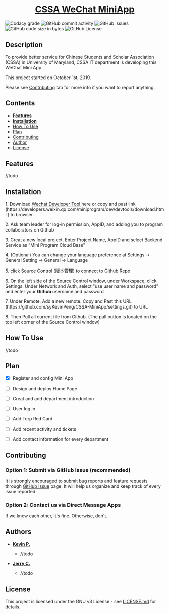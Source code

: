 <h1 align="center">
  <a href="https://github.com/syKevinPeng/CSSA-MiniApp/">CSSA WeChat MiniApp</a>
</h1>

![Codacy grade](https://api.codacy.com/project/badge/Grade/8126695323e746c48e84aacc7f4fbd30?isInternal=true)
![GitHub commit activity](https://img.shields.io/github/commit-activity/y/syKevinPeng/CSSA-MiniApp.svg)
![GitHub issues](https://img.shields.io/github/issues/syKevinPeng/CSSA-MiniApp.svg)
![GitHub code size in bytes](https://img.shields.io/github/languages/code-size/syKevinPeng/CSSA-MiniApp.svg)
![GitHub License](https://img.shields.io/github/license/syKevinPeng/CSSA-MiniApp.svg)

## Description

To provide better service for Chinese Students and Scholar Association (CSSA) in University of Maryland, CSSA IT department is developing this WeChat Mini App.

This project started on October 1st, 2019.

Please see [Contributing](#user-content-contributing) tab for more info if you want to report anything.

## Contents

-   [**Features**](#user-content-features)
-   [**Installation**](#user-content-installation)
-   [How To Use](#user-content-how-to-use)
-   [Plan](#user-content-plan)
-   [Contributing](#user-content-contributing)
-   [Author](#user-content-author)
-   [License](#user-content-license)

## Features

//todo

## Installation

<p>1. Download <a href="https://developers.weixin.qq.com/miniprogram/dev/devtools/download.html
">Wechat Developer Tool </a> here or copy and past link (https://developers.weixin.qq.com/miniprogram/dev/devtools/download.html
) to browser. </p>
<p>2. Ask team leader for log-in permission, AppID, and adding you to program collaborators on Github</p>
<p>3. Creat a new local project. Enter Project Name, AppID and select Backend Service as "Mini Program Cloud Base"</p>
<p>4. (Optional) You can change your language preference at Settings -> General Setting -> General -> Language</p>
<p>5. click Source Control (版本管理) to connect to Github Repo</p>
<p>6. On the left side of the Source Control window, under Workspace, click Settings. Under Network and Auth, select "use user name and password" and enter your <b> Github </b> username and password</p>
<p>7. Under Remote, Add a new remote. Copy and Past this URL (https://github.com/syKevinPeng/CSSA-MiniApp/settings.git) to URL</p>
<p>8. Then Pull all current file from Github. (The pull button is located on the top left corner of the Source Control window)</p>

## How To Use

//todo

## Plan
- [X] Register and config Mini App
- [ ] Design and deploy Home Page
- [ ] Creat and add department introduction
- [ ] User log in
- [ ] Add Terp Red Card
- [ ] Add recent activity and tickets
- [ ] Add contact information for every department


## Contributing

### Option 1: Submit via GitHub Issue (recommended)

It is strongly encouraged to submit bug reports and feature requests through [GitHub Issue](https://github.com/syKevinPeng/CSSA-MiniApp/issues) page. It will help us organize and keep track of every issue reported.

### Option 2: Contact us via Direct Message Apps

If we knew each other, it's fine. Otherwise, don't.

## Authors

-   **[Kevin P.](<https://github.com/syKevinPeng>)**
    -   //todo

-   **[Jerry C.](<https://github.com/jerryc05>)**
    -   //todo

## License

This project is licensed under the GNU v3 License - see [LICENSE.md](https://github.com/syKevinPeng/CSSA-MiniApp/blob/master/LICENSE) for details.